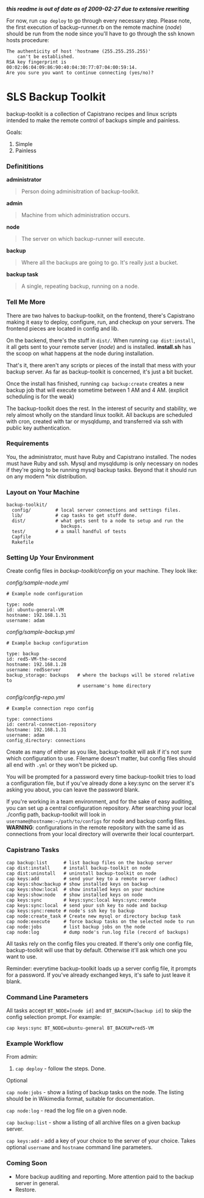 
***this readme is out of date as of 2009-02-27 due to extensive rewriting***  

For now, run `cap deploy` to go through every necessary step. Please note, the first execution of backup-runner.rb on the remote machine (*node*) should be run from the node since you'll have to go through the ssh known hosts procedure:

    The authenticity of host 'hostname (255.255.255.255)'
        can't be established.
    RSA key fingerprint is 00:02:06:04:09:86:90:40:04:30:77:07:04:00:59:14.
    Are you sure you want to continue connecting (yes/no)? 

# SLS Backup Toolkit 

backup-toolkit is a collection of Capistrano recipes and linux scripts intended to make the remote control of backups simple and painless. 

Goals: 

1. Simple
2. Painless

### Definititions

**administrator**

> Person doing adminisitration of backup-toolkit.

**admin**

> Machine from which administration occurs.

**node**

> The server on which backup-runner will execute. 

**backup** 

> Where all the backups are going to go.  It's really just a bucket.

**backup task** 

> A single, repeating backup, running on a node.

### Tell Me More

There are two halves to backup-toolkit, on the frontend, there's Capistrano making it easy to deploy, configure, run, and checkup on your servers. The frontend pieces are located in config and lib.

On the backend, there's the stuff in `dist/`.  When running `cap dist:install`, it all gets sent to your remote server (*node*) and is installed. **install.sh** has the scoop on what happens at the node during installation.

That's it, there aren't any scripts or pieces of the install that mess with your backup server.  As far as backup-toolkit is concerned, it's just a bit bucket.

Once the install has finished, running `cap backup:create` creates a new backup job that will execute sometime between 1 AM and 4 AM. (explicit scheduling is for the weak)

The backup-toolkit does the rest. In the interest of security and stability, we rely almost wholly on the standard linux toolkit.  All backups are scheduled with cron, created with tar or mysqldump, and transferred via ssh with public key authentication. 

### Requirements

You, the administrator, must have Ruby and Capistrano installed.  The nodes must have Ruby and ssh. Mysql and mysqldump is only necessary on nodes if they're going to be running mysql backup tasks. Beyond that it should run on any modern *nix distribution.

### Layout on Your Machine

    backup-toolkit/
      config/         # local server connections and settings files.
      lib/            # cap tasks to get stuff done.
      dist/           # what gets sent to a node to setup and run the
                        backups.
      test/           # a small handful of tests
      Capfile     
      Rakefile

### Setting Up Your Environment

Create config files in *backup-toolkit/config* on your machine.  They look like: 

*config/sample-node.yml*

    # Example node configuration

    type: node
    id: ubuntu-general-VM
    hostname: 192.168.1.31
    username: adam

*config/sample-backup.yml*

    # Example backup configuration

    type: backup
    id: red5-VM-the-second
    hostname: 192.168.1.28
    username: red5server     
    backup_storage: backups   # where the backups will be stored relative to 
                              # username's home directory

*config/config-repo.yml*

    # Example connection repo config 

    type: connections
    id: central-connection-repository
    hostname: 192.168.1.31
    username: adam
    config_directory: connections

Create as many of either as you like, backup-toolkit will ask if it's not sure which configuration to use. Filename doesn't matter, but config files should all end with `.yml` or they won't be picked up. 

You will be prompted for a password every time backup-toolkit tries to load a configuration file, but if you've already done a key:sync on the server it's asking you about, you can leave the password blank.

If you're working in a team environment, and for the sake of easy auditing, you can set up a central configuration repository.  After searching your local ./config path, backup-toolkit will look in <code>username@hostname:~/path/to/configs</code> for node and backup config files.  **WARNING**: configurations in the remote repository with the same id as connections from your local directory will overwrite their local counterpart.

### Capistrano Tasks

    cap backup:list      # list backup files on the backup server
    cap dist:install     # install backup-toolkit on node
    cap dist:uninstall   # uninstall backup-toolkit on node
    cap keys:add         # send your key to a remote server (adhoc)
    cap keys:show:backup # show installed keys on backup
    cap keys:show:local  # show installed keys on your machine
    cap keys:show:node   # show installed keys on node
    cap keys:sync        # keys:sync:local keys:sync:remote
    cap keys:sync:local  # send your ssh key to node and backup
    cap keys:sync:remote # node's ssh key to backup
    cap node:create_task # Create new mysql or directory backup task
    cap node:execute     # force backup tasks on the selected node to run
    cap node:jobs        # list backup jobs on the node
    cap node:log         # dump node's run.log file (record of backups)

All tasks rely on the config files you created. If there's only one config file, backup-toolkit will use that by default. Otherwise it'll ask which one you want to use. 

Reminder: everytime backup-toolkit loads up a server config file, it prompts for a password. If you've already exchanged keys, it's safe to just leave it blank.

### Command Line Parameters

All tasks accept `BT_NODE=[node id]` and `BT_BACKUP=[backup id]` to skip the config selection prompt.  For example:

    cap keys:sync BT_NODE=ubuntu-general BT_BACKUP=red5-VM 

### Example Workflow

From admin:

1. `cap deploy` - follow the steps. Done.

Optional

`cap node:jobs` - show a listing of backup tasks on the node. The listing should be in Wikimedia format, suitable for documentation.

`cap node:log` - read the log file on a given node.

`cap backup:list` - show a listing of all archive files on a given backup server.

`cap keys:add` - add a key of your choice to the server of your choice. Takes optional `username` and `hostname` command line parameters.

### Coming Soon

* More backup auditing and reporting.  More attention paid to the backup server in general.
* Restore. 
